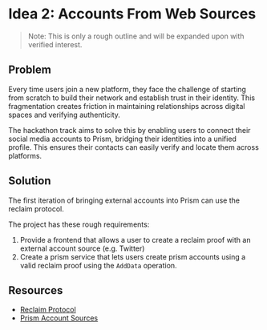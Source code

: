 # Idea 2: Accounts From Web Sources
> Note: This is only a rough outline and will be expanded upon with verified interest.

## Problem
Every time users join a new platform, they face the challenge of starting from scratch to build their network and establish trust in their identity. This fragmentation creates friction in maintaining relationships across digital spaces and verifying authenticity.

The hackathon track aims to solve this by enabling users to connect their social media accounts to Prism, bridging their identities into a unified profile. This ensures their contacts can easily verify and locate them across platforms.

## Solution
The first iteration of bringing external accounts into Prism can use the reclaim protocol.

The project has these rough requirements:
1. Provide a frontend that allows a user to create a reclaim proof with an external account source (e.g. Twitter)
2. Create a prism service that lets users create prism accounts using a valid reclaim proof using the `AddData` operation.

## Resources
- [Reclaim Protocol](https://www.reclaimprotocol.org)
- [Prism Account Sources](../labels.md)
